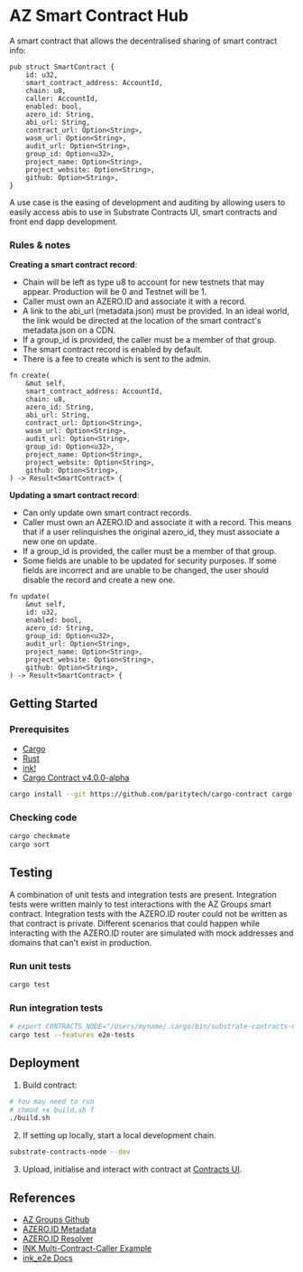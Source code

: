 # AZ Smart Contract Hub

A smart contract that allows the decentralised sharing of smart contract info:
```
pub struct SmartContract {
    id: u32,
    smart_contract_address: AccountId,
    chain: u8,
    caller: AccountId,
    enabled: bool,
    azero_id: String,
    abi_url: String,
    contract_url: Option<String>,
    wasm_url: Option<String>,
    audit_url: Option<String>,
    group_id: Option<u32>,
    project_name: Option<String>,
    project_website: Option<String>,
    github: Option<String>,
}
```
A use case is the easing of development and auditing by allowing users to easily access abis to use in Substrate Contracts UI, smart contracts and front end dapp development.

### Rules & notes

**Creating a smart contract record**:
* Chain will be left as type u8 to account for new testnets that may appear. Production will be 0 and Testnet will be 1.
* Caller must own an AZERO.ID and associate it with a record.
* A link to the abi_url (metadata.json) must be provided. In an ideal world, the link would be directed at the location of the smart contract's metadata.json on a CDN.
* If a group_id is provided, the caller must be a member of that group.
* The smart contract record is enabled by default.
* There is a fee to create which is sent to the admin.
```
fn create(
    &mut self,
    smart_contract_address: AccountId,
    chain: u8,
    azero_id: String,
    abi_url: String,
    contract_url: Option<String>,
    wasm_url: Option<String>,
    audit_url: Option<String>,
    group_id: Option<u32>,
    project_name: Option<String>,
    project_website: Option<String>,
    github: Option<String>,
) -> Result<SmartContract> {
```
**Updating a smart contract record**:
* Can only update own smart contract records.
* Caller must own an AZERO.ID and associate it with a record. This means that if a user relinquishes the original azero_id, they must associate a new one on update.
* If a group_id is provided, the caller must be a member of that group.
* Some fields are unable to be updated for security purposes. If some fields are incorrect and are unable to be changed, the user should disable the record and create a new one.
```
fn update(
    &mut self,
    id: u32,
    enabled: bool,
    azero_id: String,
    group_id: Option<u32>,
    audit_url: Option<String>,
    project_name: Option<String>,
    project_website: Option<String>,
    github: Option<String>,
) -> Result<SmartContract> {
```

## Getting Started
### Prerequisites

* [Cargo](https://doc.rust-lang.org/cargo/)
* [Rust](https://www.rust-lang.org/)
* [ink!](https://use.ink/)
* [Cargo Contract v4.0.0-alpha](https://github.com/paritytech/cargo-contract)
```zsh
cargo install --git https://github.com/paritytech/cargo-contract cargo-contract --force
```

### Checking code

```zsh
cargo checkmate
cargo sort
```

## Testing

A combination of unit tests and integration tests are present. Integration tests were written mainly to test interactions with the AZ Groups smart contract. Integration tests with the AZERO.ID router could not be written as that contract is private. Different scenarios that could happen while interacting with the AZERO.ID router are simulated with mock addresses and domains that can't exist in production.

### Run unit tests

```sh
cargo test
```

### Run integration tests

```sh
# export CONTRACTS_NODE="/Users/myname/.cargo/bin/substrate-contracts-node"
cargo test --features e2e-tests
```

## Deployment

1. Build contract:
```sh
# You may need to run
# chmod +x build.sh f
./build.sh
```
2. If setting up locally, start a local development chain. 
```sh
substrate-contracts-node --dev
```
3. Upload, initialise and interact with contract at [Contracts UI](https://contracts-ui.substrate.io/).

## References

- [AZ Groups Github](https://github.com/btn-group/az_groups)
- [AZERO.ID Metadata](https://docs.azero.id/developers/deployments#metadata)
- [AZERO.ID Resolver](https://github.com/azero-id/resolver)
- [INK Multi-Contract-Caller Example](https://github.com/paritytech/ink-examples/tree/61f69a77b3e32fe18c1f144a2863d25471778bee/multi-contract-caller)
- [ink_e2e Docs](https://docs.rs/ink_e2e/4.3.0/ink_e2e/index.html)
